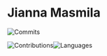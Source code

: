# Jianna Masmila

![Commits](http://github-profile-summary-cards.vercel.app/api/cards/profile-details?username=milkshakegum&theme=github_dark)

![Contributions](/metrics.plugin.isocalendar.fullyear.svg)![Languages](/metrics.plugin.languages.indepth.svg)